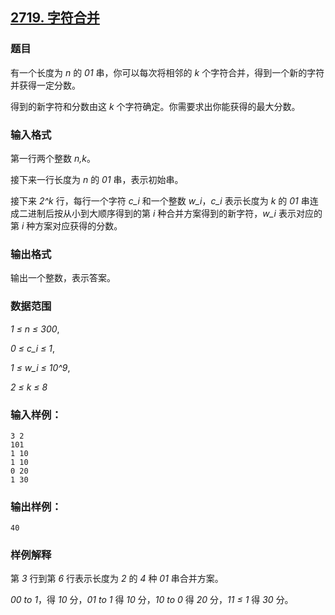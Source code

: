 ## [2719. 字符合并](https://www.acwing.com/problem/content/2721/)

### 题目

有一个长度为 *n* 的 *01* 串，你可以每次将相邻的 *k* 个字符合并，得到一个新的字符并获得一定分数。

得到的新字符和分数由这 *k* 个字符确定。你需要求出你能获得的最大分数。

### 输入格式

第一行两个整数 *n,k*。

接下来一行长度为 *n* 的 *01* 串，表示初始串。

接下来 *2^k* 行，每行一个字符 *c_i* 和一个整数 *w_i*，*c_i* 表示长度为 *k* 的 *01* 串连成二进制后按从小到大顺序得到的第 *i* 种合并方案得到的新字符，*w_i* 表示对应的第 *i* 种方案对应获得的分数。

### 输出格式

输出一个整数，表示答案。

### 数据范围

*1 ≤ n ≤ 300*,

*0 ≤ c_i ≤ 1*,

*1 ≤ w_i ≤ 10^9*,

*2 ≤ k ≤ 8*

### 输入样例：

```
3 2
101
1 10
1 10
0 20
1 30
```

### 输出样例：

```
40
```

### 样例解释

第 *3* 行到第 *6* 行表示长度为 *2* 的 *4* 种 *01* 串合并方案。

*00 to 1*，得 *10* 分，*01 to 1* 得 *10* 分，*10 to 0* 得 *20* 分，*11 ≤ 1* 得 *30* 分。
